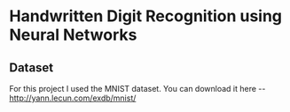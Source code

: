 # Handwritten Digit Recognition using Neural Networks

## Dataset
For this project I used the MNIST dataset. You can download it here -- <http://yann.lecun.com/exdb/mnist/>
